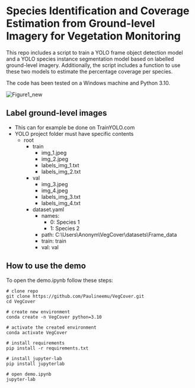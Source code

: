 # Species Identification and Coverage Estimation from Ground-level Imagery for Vegetation Monitoring 
This repo includes a script to train a YOLO frame object detection model and a YOLO species instance segmentation model based on labelled ground-level imagery. 
Additionally, the script includes a function to use these two models to estimate the percentage coverage per species. 

The code has been tested on a Windows machine and Python 3.10. 

![Figure1_new](https://github.com/user-attachments/assets/647843f8-7b76-4c51-8ca5-764984b02264)


## **Label ground-level images**
- This can for example be done on TrainYOLO.com
- YOLO project folder must have specific contents
  - root
    - train
        - img_1.jpeg
        - img_2.jpeg
        - labels_img_1.txt
        - labels_img_2.txt
    - val
        - img_3.jpeg
        - img_4.jpeg
        - labels_img_3.txt
        - labels_img_4.txt
    - dataset.yaml
        - names:
          - 0: Species 1
          - 1: Species 2
        - path: C:\Users\Anonym\VegCover\datasets\Frame_data
        - train: train
        - val: val


## **How to use the demo**
To open the demo.ipynb follow these steps:

```
# clone repo
git clone https://github.com/Paulineemu/VegCover.git
cd VegCover

# create new environment
conda create -n VegCover python=3.10

# activate the created environment
conda activate VegCover

# install requirements
pip install -r requirements.txt

# install jupyter-lab
pip install jupyterlab

# open demo.ipynb
jupyter-lab
```
